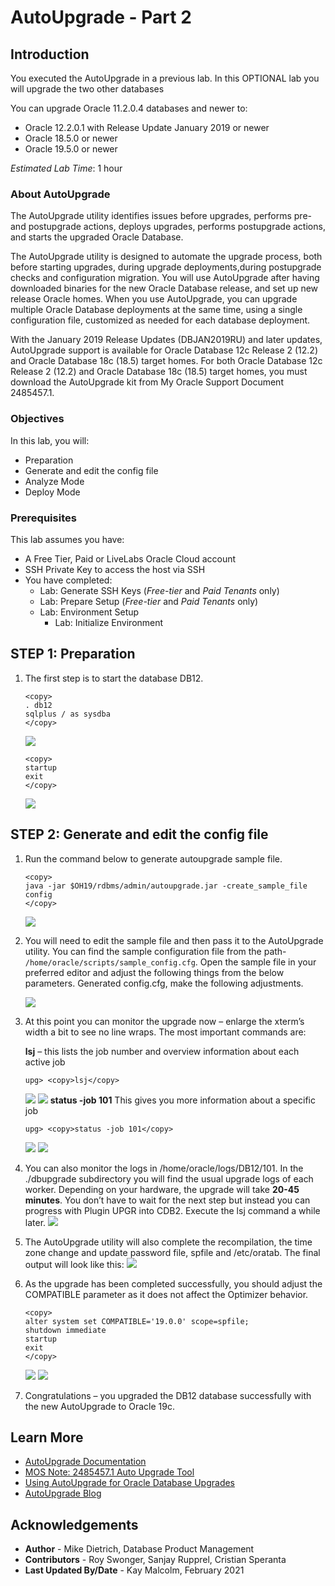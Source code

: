 # AutoUpgrade - Part 2

## Introduction

You executed the AutoUpgrade in a previous lab.  In this OPTIONAL lab you will upgrade the two other databases

You can upgrade Oracle 11.2.0.4 databases and newer to:
- Oracle 12.2.0.1 with Release Update January 2019 or newer
- Oracle 18.5.0 or newer
- Oracle 19.5.0 or newer

*Estimated Lab Time*: 1 hour

### About AutoUpgrade
The AutoUpgrade utility identifies issues before upgrades, performs pre- and postupgrade actions, deploys upgrades, performs postupgrade actions, and starts the upgraded Oracle Database.

The AutoUpgrade utility is designed to automate the upgrade process, both before starting upgrades, during upgrade deployments,during postupgrade checks and configuration migration. You will use AutoUpgrade after having downloaded binaries for the new Oracle Database release, and set up new release Oracle homes. When you use AutoUpgrade, you can upgrade multiple Oracle Database deployments at the same time, using a single configuration file, customized as needed for each database deployment.

With the January 2019 Release Updates (DBJAN2019RU) and later updates, AutoUpgrade support is available for Oracle Database 12c Release 2 (12.2) and Oracle Database 18c (18.5) target homes. For both Oracle Database 12c Release 2 (12.2) and Oracle Database 18c (18.5) target homes, you must download the AutoUpgrade kit from My Oracle Support Document 2485457.1.

### Objectives

In this lab, you will:
* Preparation
* Generate and edit the config file
* Analyze Mode
* Deploy Mode

### Prerequisites
This lab assumes you have:
- A Free Tier, Paid or LiveLabs Oracle Cloud account
- SSH Private Key to access the host via SSH
- You have completed:
    - Lab: Generate SSH Keys (*Free-tier* and *Paid Tenants* only)
    - Lab: Prepare Setup (*Free-tier* and *Paid Tenants* only)
    - Lab: Environment Setup
		- Lab: Initialize Environment

## **STEP 1**: Preparation

1. The first step is to start the database DB12.
    ````
    <copy>
    . db12
    sqlplus / as sysdba
    </copy>
    ````
    ![](./images/upgrade_19c_1.png " ")

    ````
    <copy>
    startup
    exit
    </copy>
    ````
    ![](./images/upgrade_19c_2.png " ")

## **STEP 2**: Generate and edit the config file

1. Run the command below to generate autoupgrade sample file.

    ````
    <copy>
    java -jar $OH19/rdbms/admin/autoupgrade.jar -create_sample_file config
    </copy>
    ````
    ![](./images/upgrade_19c_3.png " ")

2.  You will need to edit the sample file and then pass it to the AutoUpgrade utility. You can find the sample configuration file from the path- `/home/oracle/scripts/sample_config.cfg`.  Open the sample file in your preferred editor and adjust the following things from the below parameters.  Generated config.cfg, make the following adjustments.

    ![](./images/upgrade_19c_4.png " ")
   
    <!-- ````
    #Global configurations
    #Autoupgrade's global directory, ...
    #temp files created and other ...
    #send here
    global.autoupg_log_dir=/default/...

    #
    # Database number 1
    #
    upg1.dbname=employee
    upg1.start_time=NOW
    upg1.source_home=/u01/...
    upg1.target_home=/u01/...
    upg1.sid=emp
    upg1.log_dir=/scratch/auto
    upg1.upgrade_node=node1
    upg1.target_version=19.1
    #upg1.run_utlrp=yes
    #upg1.timezone_upg=yes

 -->
    ````
    #Global configurations
    #Autoupgrade's global directory, ...
    #temp files created and other ...
    #send here
    global.autoupg_log_dir=/home/oracle/logs


    #
    # Database number 1
    #
    upg1.dbname=DB12
    upg1.start_time=NOW
    upg1.source_home=/u01/app/oracle/product/12.2.0.1
    upg1.target_home=/u01/app/oracle/product/19
    upg1.sid=DB12
    upg1.log_dir=/home/oracle/logs
    upg1.upgrade_node=localhost
    upg1.target_version=19
    upg1.restoration=no
    ````
    ![](./images/upgrade_19c_5.png " ")

3. Then save the file as config.cfg to `/home/oracle/scripts`.  
    
    ````
    <copy>
    mv /home/oracle/sample_config.cfg /home/oracle/scripts/config.cfg
    </copy>
    ````

    If you do not want to edit the file by yourself, there is a config file for DB12 stored already:

    ````
    <copy>
    cat /home/oracle/scripts/DB12.cfg
    </copy>
     ````
    Just ensure that you adjust the below calls to call DB12.cfg instead of config.cfg.

##  **STEP 3**: Analyze

1. You could run the autoupgrade directly, but it is best practice to run an analyze first. Once the analyze phase is passed without issues, the database can be upgraded automatically.

    ````
    <copy>
    java -jar $OH19/rdbms/admin/autoupgrade.jar -config /home/oracle/scripts/config.cfg -mode analyze
    </copy>
    ````
    You will see this output below.
    ![](./images/upgrade_19c_6.png " ")

## **STEP 4**: Deploy mode

1. When you initiate the upgrade now with the -mode deploy, the tool will repeat the analyze phase, but add the fixups, upgrade and postupgrade steps.

    ````
    <copy>
    java -jar $OH19/rdbms/admin/autoupgrade.jar -config /home/oracle/scripts/config.cfg -mode deploy
    </copy>
    ````
    ![](./images/upgrade_19c_7.png " ")

2. You will see this output:

    ![](./images/upgrade_19c_8.png " ")

    <!-- ````
    Autoupgrade tool launched with default options
    +--------------------------------+
    | Starting AutoUpgrade execution |
    +--------------------------------+
    1 databases will be processed
    Type 'help' to list console commands
    upg>

    ```` -->

3. At this point you can monitor the upgrade now – enlarge the xterm’s width a bit to see no line wraps.  The most important commands are:

    **lsj** – this lists the job number and overview information about each active job
    ````
    upg> <copy>lsj</copy>
    ````
    ![](./images/upgrade_19c_8.png " ")
    ![](./images/upgrade_19c_9.png " ")
    **status -job 101** This gives you more information about a specific job
    ````
    upg> <copy>status -job 101</copy>
    ````
    ![](./images/upgrade_19c_10.png " ")
    ![](./images/upgrade_19c_11.png " ")
    

4. You can also monitor the logs in /home/oracle/logs/DB12/101. In the ./dbupgrade subdirectory you will find the usual upgrade logs of each worker.  Depending on your hardware, the upgrade will take **20-45 minutes**. You don’t have to wait for the next step but instead you can progress with Plugin UPGR into CDB2.  Execute the lsj command a while later.
    ![](./images/upgrade_19c_12.png " ")

5. The AutoUpgrade utility will also complete the recompilation, the time zone change and update password file, spfile and /etc/oratab.  The final output will look like this:
    ![](./images/upgrade_19c_13.png " ")


6. As the upgrade has been completed successfully, you should adjust the COMPATIBLE parameter as it does not affect the Optimizer behavior.

    ````
    <copy>
    alter system set COMPATIBLE='19.0.0' scope=spfile;
    shutdown immediate
    startup
    exit
    </copy>
    ````
    ![](./images/upgrade_19c_14.png " ")
    ![](./images/upgrade_19c_15.png " ")

7. Congratulations – you upgraded the DB12 database successfully with the new AutoUpgrade to Oracle 19c.


## Learn More

* [AutoUpgrade Documentation](https://docs.oracle.com/en/database/oracle/oracle-database/19/upgrd/about-oracle-database-autoupgrade.html#GUID-3FCFB2A6-4617-4783-828A-41BD635FC88C)
* [MOS Note: 2485457.1 Auto Upgrade Tool](https://support.oracle.com/epmos/faces/DocumentDisplay?id=2485457.1)
* [Using AutoUpgrade for Oracle Database Upgrades](https://docs.oracle.com/en/database/oracle/oracle-database/19/upgrd/using-autoupgrade-oracle-database-upgrades.html#GUID-71883C8C-7A34-4E93-8955-040CB04F2109)
* [AutoUpgrade Blog](https://mikedietrichde.com/2019/04/29/the-new-autoupgrade-utility-in-oracle-19c/)

## Acknowledgements
* **Author** - Mike Dietrich, Database Product Management
* **Contributors** -  Roy Swonger, Sanjay Rupprel, Cristian Speranta
* **Last Updated By/Date** - Kay Malcolm, February 2021
